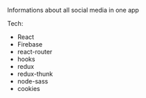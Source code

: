 Informations about all social media in one app

Tech:
- React
- Firebase
- react-router
- hooks
- redux
- redux-thunk
- node-sass
- cookies
